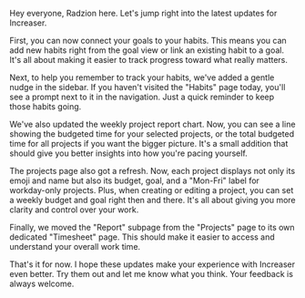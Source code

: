 Hey everyone, Radzion here. Let's jump right into the latest updates for Increaser.

First, you can now connect your goals to your habits. This means you can add new habits right from the goal view or link an existing habit to a goal. It's all about making it easier to track progress toward what really matters.

Next, to help you remember to track your habits, we've added a gentle nudge in the sidebar. If you haven't visited the "Habits" page today, you'll see a prompt next to it in the navigation. Just a quick reminder to keep those habits going.

We've also updated the weekly project report chart. Now, you can see a line showing the budgeted time for your selected projects, or the total budgeted time for all projects if you want the bigger picture. It's a small addition that should give you better insights into how you're pacing yourself.

The projects page also got a refresh. Now, each project displays not only its emoji and name but also its budget, goal, and a "Mon-Fri" label for workday-only projects. Plus, when creating or editing a project, you can set a weekly budget and goal right then and there. It's all about giving you more clarity and control over your work.

Finally, we moved the "Report" subpage from the "Projects" page to its own dedicated "Timesheet" page. This should make it easier to access and understand your overall work time.

That's it for now. I hope these updates make your experience with Increaser even better. Try them out and let me know what you think. Your feedback is always welcome.
